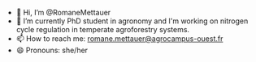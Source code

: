 - 👋 Hi, I’m @RomaneMettauer
- 🌱 I’m currently PhD student in agronomy and I'm working on nitrogen cycle regulation in temperate agroforestry systems. 
- 📫 How to reach me: romane.mettauer@agrocampus-ouest.fr
- 😄 Pronouns: she/her

<!---
RomaneMettauer/RomaneMettauer is a ✨ special ✨ repository because its `README.md` (this file) appears on your GitHub profile.
You can click the Preview link to take a look at your changes.
--->
